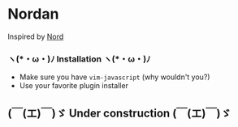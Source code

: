 # Nordan
Inspired by [Nord](https://github.com/arcticicestudio/nord)

### ヽ(\*・ω・)ﾉ Installation ヽ(\*・ω・)ﾉ
- Make sure you have `vim-javascript` (why wouldn't you?)
- Use your favorite plugin installer

## (￣(エ)￣)ゞ Under construction (￣(エ)￣)ゞ
